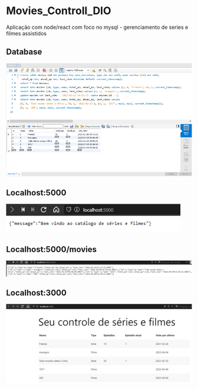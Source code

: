 # Movies_Controll_DIO
Aplicação com node/react com foco no mysql - gerenciamento de series e filmes assistidos

## Database
![Aplication_DB](./images/Aplication_DB.png)

## Localhost:5000
![localhost_5000](./images/localhost_5000.png)

## Localhost:5000/movies
![localhost_5000_movies](./images/localhost_5000_movies.png)

## Localhost:3000
![localhost_3000](./images/localhost_3000.png)
